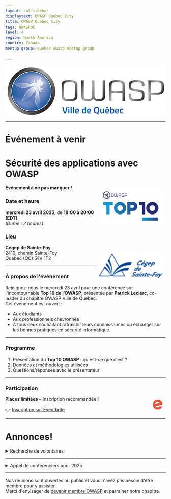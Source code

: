 ```yaml
---
layout: col-sidebar
displaytext: OWASP Quebec City
title: OWASP Quebec City
tags: OWASPQC
level: 4
region: North America
country: Canada
meetup-group: quebec-owasp-meetup-group

---
```

![Quebec City Chapter Logo](assets/images/ville_quebec_981x303.png)

---
<!--
  Ceci est un commentaire
-->
# Événement à venir

# Sécurité des applications avec OWASP  
<img align="right" style="padding: 10px;" width="200px" src="assets/images/TOP_10_logo_Final_Logo_Colour.png"/> **Événement à ne pas manquer !**

### Date et heure  
**mercredi 23 avril 2025**, de **18:00 à 20:00 (EDT)**  
*(Durée : 2 heures)*  

### Lieu  
**Cégep de Sainte-Foy**  
<img align="right" style="padding: 10px;" width="200px" src="assets/images/cegep_ste-foy_(117x45).png"/>2410, chemin Sainte-Foy  
Québec (QC) G1V 1T2  

---

### À propos de l'événement  
Rejoignez-nous le mercredi 23 avril pour une conférence sur 
l'incontournable **Top 10 de l’OWASP**, présentée par **Patrick Leclerc**, 
co-leader du chapitre OWASP Ville de Québec.  
Cet événement est ouvert :  
- Aux étudiants  
- Aux professionnels chevronnés  
- À tous ceux souhaitant rafraîchir leurs connaissances ou échanger sur 
les bonnes pratiques en sécurité informatique.

---

### Programme  
1. Présentation du **Top 10 OWASP** : qu'est-ce que c'est ?  
2. Données et méthodologies utilisées  
3. Questions/réponses avec le présentateur  

---

### Participation  
<img align="right" style="padding: 10px;" width="30px" src="assets/images/e_eventbrite.png"/> **Places limitées** – Inscription recommandée !  

👉 [Inscription sur Eventbrite](https://www.eventbrite.ca/e/securite-des-applications-avec-owasp-tickets-1313170912549)  

---

# Annonces!


<details>
  <summary>Recherche de volontaires</summary>

  Si vous désirez vous investir dans votre chapitre local en tant que bénévole, ou que vous avez des idées pour bonifier notre offre, [écrivez-moi](mailto:patrick.leclerc@owasp.org).

  Entre autres, nous avons des besoins suivants :

  - Trouver des présentateurs de contenu liés à la sécurité applicative 
  - Organiser conférences, activités, formations, partenariats académiques
  - Participer à la logistique du site web, liste de distribution, plateformes de diffusion et des médias sociaux
  - Faire rayonner le domaine de la sécurité applicative et l'organisation OWASP en donnant des conférences
</details>
  

---
<details>
  <summary> Appel de conférenciers pour 2025</summary><br>

Voici à titre indicatif quelques idées de présentations en lien avec la sécurité applicative, vos sujets nous intéressent également, alors faites-nous en part!:

  - Démonstration d’utilisation d'outils de sécurité disponibles gratuitement ou open source
  - Couverture d'un élément du Top 10 OWASP (ex : XXE, Insecure deserialization, Insufficient logging and monitoring)
  - Méthodes, processus et outils de vérifications du code
  - Exploitations de vulnérabilités, contournements de mécanismes de sécurité, comment les prévenir
  - Sécurité des applications dans les architectures micro-service
  - Enjeux et sécurité des API
  - Retour sur expériences dans la résolution et/ou l'implantation de fonctions de sécurité
  - Retours d'expérience, projets de recherches, discussions ouvertes, workshops, brainstorming, Etc.

Logistique :

  - Les présentations ont généralement une durée de 40 minutes à 75 minutes.
  - Elles ont lieu préférablement un mardi ou mercredi dès 19h (toutefois nous sommes ouverts à prendre d'autres arrangements si nécessaire).
  - Nous pouvons fournir la plateforme de diffusion, ou si vous préférez utiliser la vôtre du moment qu’elle est facilement accessible à tous.
  - Le contenu de la présentation devrait nous être soumis au moins 2 semaines à l'avance afin que nous puissions vérifier qu'elle respecte les valeurs de neutralité et d'impartialité d’OWASP.

Notes :

  - La neutralité et l'impartialité sont de mise, vos opinions sont bienvenues en autant qu'elles soient exprimées dans le respect.
  - Toute intervention orale (présentation, formation) lors d'un meeting OWASP est soumise à l'acceptation préalable du règlement des conférenciers.
  - La vente de produits est strictement interdite.
</details>


---
Nos réunions sont ouvertes au public et vous n'avez pas besoin d'être membre pour y assister.<br>
Merci d'envisager de [devenir membre OWASP](https://owasp.org/membership/) et parrainer notre chapitre.
